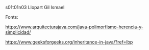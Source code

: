 s01t01n03 Llopart Gil Ismael

Fonts:

https://www.arquitecturajava.com/java-polimorfismo-herencia-y-simplicidad/

https://www.geeksforgeeks.org/inheritance-in-java/?ref=lbp